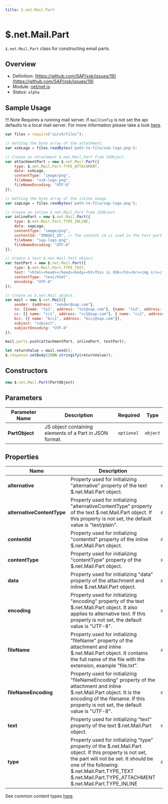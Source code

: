 ```yaml
---
title: $.net.Mail.Part
---
```


$.net.Mail.Part
===

`$.net.Mail.Part` class for constructing email parts.

## Overview

- Definition: [https://github.com/SAP/xsk/issues/19](https://github.com/SAP/xsk/issues/19)
- Module: [net/net.js](https://github.com/SAP/xsk/tree/main/modules/api/api-xsjs/src/main/resources/META-INF/dirigible/xsk/net/net.js)
- Status: `alpha`

## Sample Usage

!!! Note
	Requires a running mail server. If `mailConfig` is not set the api defaults to a local mail server.
	For more information please take a look [here](https://blogs.sap.com/2020/02/05/sending-e-mails-with-the-eclipse-dirigible-mail-api/).

```javascript
var files = require("io/v4/files");

// Getting the byte array of the attachment.
var xskLogo = files.readBytes('path-to-file/xsk-logo.png');

// Create an attachment $.net.Mail.Part from JSObject.
var attachmentPart = new $.net.Mail.Part({
    type: $.net.Mail.Part.TYPE_ATTACHMENT,
    data: xskLogo, 
    contentType: "image/png",
    fileName: "xsk-logo.png",
    fileNameEncoding: "UTF-8"
});

// Getting the byte array of the inline image.
var sapLogo = files.readBytes('path-to-file/sap-logo.png');

// Create an inline $.net.Mail.Part from JSObject.
var inlinePart = new $.net.Mail.Part({
    type: $.net.Mail.Part.TYPE_INLINE,
    data: sapLogo,
    contentType: "image/png",
    contentId: "IMAGE1_ID", // The content id is used in the text part to display the image in the mail body.
    fileName: "sap-logo.png",
    fileNameEncoding: "UTF-8"
});

// Create a text $.net.Mail.Part object.
var textPart = new $.net.Mail.Part({
    type: $.net.Mail.Part.TYPE_TEXT,
    text: "<html><head></head><body><h1>This is XSK</h1><br><img src=\"cid:IMAGE1_ID\"><br></body></html>",
    contentType: "text/html",
    encoding: "UTF-8"
});

// Create an $.net.Mail object.
var mail = new $.net.Mail({
    sender: {address: "sender@sap.com"},
    to: [{name: "to1", address: "to1@sap.com"}, {name: "to2", address: "to2@sap.com"}],
    cc: [{ name: "cc1", address: "cc1@sap.com"}, { name: "cc2", address: "cc2@sap.com"}],
    bcc: [{ name: "bcc1", address: "bcc1@sap.com"}],
    subject: "subject",
    subjectEncoding: "UTF-8"
});

mail.parts.push(attachmentPart, inlinePart, textPart);

let returnValue = mail.send();
$.response.setBody(JSON.stringify(returnValue));
```

## Constructors

```javascript
new $.net.Mail.Part(PartObject)
```

## Parameters

| Parameter Name     | Description                                             | Required     | Type       |
|--------------------|---------------------------------------------------------|--------------|------------|
| **PartObject**     | JS object containing elements of a Part in JSON format. | _`optional`_ | _`object`_ |

## Properties

| Name                       | Description                                                     | Type               |
|----------------------------|-----------------------------------------------------------------|--------------------|
| **alternative**            | Property used for initializing "alternative" property of the text $.net.Mail.Part object. | _`string`_             |
| **alternativeContentType** | Property used for initializing "alternativeContentType" property of the text $.net.Mail.Part object. If this property is not set, the default value is "text/plain". | _`string`_             |
| **contentId**              | Property used for initializing "contentId" property of the inline $.net.Mail.Part object. | _`string`_             |
| **contentType**            | Property used for initializing "contentType" property of the $.net.Mail.Part object. | _`string`_             |
| **data**                   | Property used for initializing "data" property of the attachment and inline $.net.Mail.Part object. | _`string/ArrayBuffer`_ |
| **encoding**               | Property used for initializing "encoding" property of the text $.net.Mail.Part object. It also applies to alternative text. If this property is not set, the default value is "UTF-8". | _`string`_             |
| **fileName**               | Property used for initializing "fileName" property of the attachment and inline $.net.Mail.Part object. It contains the full name of the file with the extension, example "file.txt". | _`string`_             |
| **fileNameEncoding**       | Property used for initializing "fileNameEncoding" property of the attachment and inline $.net.Mail.Part object. It is the encoding of the filename. If this property is not set, the default value is "UTF-8". | _`string`_             |
| **text**                   | Property used for initializing "text" property of the text $.net.Mail.Part object. | _`string`_             |
| **type**                   | Property used for initializing "type" property of the $.net.Mail.Part object. If this property is not set, the part will not be set. It should be one of the following: $.net.Mail.Part.TYPE_TEXT $.net.Mail.Part.TYPE_ATTACHMENT $.net.Mail.Part.TYPE_INLINE | _`string`_             |

See common content types [here](https://developer.mozilla.org/en-US/docs/Web/HTTP/Basics_of_HTTP/MIME_types/Common_types).
